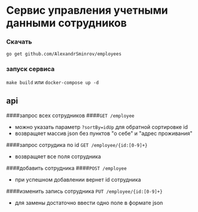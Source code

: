 # Сервис управления учетными данными сотрудников

### Скачать
```go get github.com/AlexandrSminrov/employees```

### запуск сервиса
 ```make build``` 
  или 
 ```docker-compose up -d```
 
## api

####запрос всех сотрудников
####`GET /employee`
- можно указать параметр `?sortBy=idUp` для обратной сортировке id 
- возвращяет массив json без пунктов "о себе" и "адрес проживания"

####запроc сотрудика по id 
`GET /employee/{id:[0-9]+}`
- возвращяет все поля сотрудника


####добавить сотрудника
####`POST /employee`
- при успешном добавлении вернет id сотрудника

####изменить запись сотрудника
`PUT /employee/{id:[0-9]+}`
- для замены достаточно ввести одно поле в формате json